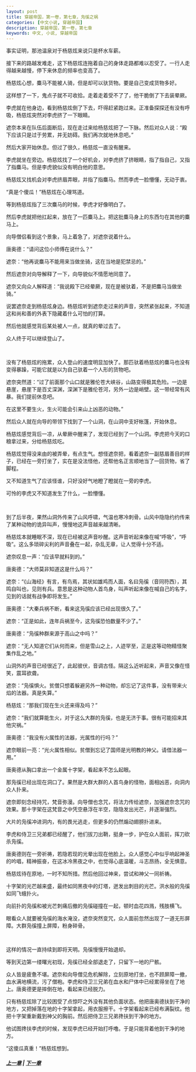 ```yaml
---
layout: post
title: 穿越帝国，第一卷，第七章，凫徯之祸
categories: [中文小说, 穿越帝国]
description: 穿越帝国，第一卷，第七章
keywords: 中文, 小说, 穿越帝国
---
```


事实证明，那池温泉对于杨慈炫来说只是杯水车薪。

接下来的路越发难走，这下杨慈炫连拖着自己的身体走路都难以忍受了。一行人走得越来越慢，停下来休息的频率也变高了。

杨慈炫心想，麋马不能被人骑，但是却可以驮货物。要是自己变成货物多好。

这样想了一下，鬼点子就不可收拾。走着走着受不了了，他干脆倒了下去装晕厥。

李虎就在他身边，看到杨慈炫倒了下去，吓得赶紧跑过来。正准备探探还有没有呼吸，杨慈炫突然对李虎挤了一下眼睛。

遮奈本来在队伍后面断后，现在走过来给杨慈炫把了一下脉。然后对众人说：“殿下应该只是过于劳累，并无妨碍。我们再次就地休息吧。”

然后大家开始休息。但过了很久，杨慈炫一直没有醒来。

李虎就坐在旁边。杨慈炫找了一个好机会，对李虎挤了挤眼睛，指了指自己，又指了指麋马。但是李虎貌似没有明白他的意思。

杨慈炫又找机会对李虎挤眉弄眼，并指了指麋马。然而李虎一脸懵懂，无动于衷。

“真是个傻瓜！”杨慈炫在心理骂道。

等到杨慈炫指了三次麋马的时候，李虎才好像明白了。

然后李虎就把他扛起来，放在了一匹麋马上。把这批麋马身上的东西匀在其他的麋马上。

向导僧侣看到这个景象，马上着急了，对遮奈说着什么。

唐奥德：“请问这位小师傅在说什么？”

遮奈：“他再说麋马不能用来当做坐骑，这在当地是犯禁忌的。”

然后遮奈对向导解释了一下，向导貌似不情愿地同意了。

遮奈又向众人解释道：“我说殿下已经晕厥，现在是被驮着，不是把麋马当做坐骑。”

说罢遮奈走到杨慈炫身边。杨慈炫听到遮奈走过来的声音，突然紧张起来，不知道这和尚和善的外表下隐藏着什么可怕的打算。

然后他就感觉背后某处被人一点，就真的晕过去了。

众人终于可以继续登山了。

<br/>

没有了杨慈炫的拖累，众人登山的速度明显加快了。那匹驮着杨慈炫的麋马也没有变得暴躁，可能它就是以为自己驮着一个人形的货物吧。

遮奈突然道：“过了前面那个山口就是雅伦苍大峡谷，山路变得极其危险。一边是悬崖，悬崖下是百丈深渊，深渊下是雅伦苍河，另外一边是峭壁。这一带经常有风暴。我们提前休息吧。

在这里不要生火，生火可能会引来山上凶恶的动物。”

然后众人就在向导的带领下找到了一个山洞，在山洞中支好帐篷，开始休息。

杨慈炫感觉背后一凉，从晕厥中醒来了，发现已经到了一个山洞。李虎把今天的口粮拿过来，分给杨慈炫吃。

杨慈炫觉得没来由的被弄晕，有点生气。想怪遮奈把，看着遮奈一副慈眉善目的样子，已经在一旁打坐了，实在是没法怪他，还帮他名正言顺地当了一回货物，省了脚程。

又不知道生气了应该怪谁，只好没好气地瞪了瞪就在一旁的李虎。

可怜的李虎又不知道发生了什么，一脸懵懂。

<br/>

到了后半夜，果然山洞外传来了山风呼啸，气温也寒冷刺骨。山风中隐隐约约传来了某种动物的诡异叫声，慢慢地这声音越来越清晰。

杨慈炫本就睡眠不深，现在已经被这声音吵醒。这声音听起来像在喊“呼吸”，“呼吸”。这么多琐碎尖利的声音叠在一起，杂乱无章，让人觉得十分不适。

遮奈叹息一声：“应该早就料到的。”

唐奥德：“大师莫非知道这是什么吗？”

遮奈：“《山海经》有言，有鸟焉，其状如雄鸡而人面，名曰凫徯（音同符西），其鸣自叫也，见则有兵。意思是这种动物人首鸟身，叫声听起来像在喊自己的名字，见到的话就有战争即将发生。”

唐奥德：“大秦兵祸不断，看来这凫徯应该已经出现很久了。”

遮奈：“正是如此，连年兵祸至今，这凫徯恐怕数量不少了。”

唐奥德：“凫徯种群来源于高山之中吗？”

遮奈：“无人知道它们从何而来，但是雪山之上，人迹罕至，正是这等动物精怪聚集作乱之地。”

山洞外的声音已经很近了，此起彼伏，音调古怪。隔这么近听起来，声音又像在怪笑，震耳欲聋。

遮奈：“凫徯惧火。贫僧只想着躲避另外一种动物，却忘记了这件事，没有带来火焰的法器。真是失算。”

杨慈炫：“那我们现在生火还来得及吗？”

遮奈：“我们就算能生火，对于这么大群的凫徯，也是无济于事。很有可能招来其他灾祸。”

唐奥德：“我没有火属性的法器，光属性的行吗？”

遮奈眼前一亮：“光火属性相似。贫僧到忘记了国师是光明教的神父。请借法器一用。”

唐奥德从胸口拿出一个金属十字架，看起来不怎么起眼。

那凫徯已经出现在洞口了。果然是大群大群的人首鸟身的怪物，面相凶恶，向洞内众人扑来。

遮奈即刻念经持咒，梵音弥漫。向导僧也念咒，将法力传给遮奈，加强遮奈念咒的效果。那十字架在这梵音之中凭空悬浮在半空，隐隐发出光芒，并逐渐强烈。

大片的凫徯冲进洞内，有的畏光逃走，但更多的仍然煽动翅膀扑进来。

李虎和侍卫三兄弟都已经醒了，他们拔刀出鞘，挺身一步，护在众人面前，挥刀砍杀凫徯。

唐奥德则在一旁祈祷，若隐若现的光晕出现在他脸上。众人感觉心中似乎响起神圣的吟唱，精神振奋，在这冰冷黑夜之中，也觉得心底温暖，斗志昂扬，全无惧意。

杨慈炫待在原地，一时不知所措。然后他回过神来，尝试和神父一同祈祷。

十字架的光芒越来盛，最终如同黑夜中的灯塔，迸发出刺目的光芒。洪水般的凫徯如同飞蛾扑火。

向前扑的凫徯和被光芒刺痛后撤的凫徯碰撞在一起，顿时血花四溅，残肢横飞。

眼看众人就要被凫徯的海水淹没，遮奈突然变咒，众人面前忽然出现了一道无形屏障。大群凫徯撞上屏障，粉身碎骨。

<br/>

这样的情况一直持续到即将天明。凫徯慢慢开始退却。

等到天边第一缕曙光初现，凫徯已经全部退走了，只留下一地的尸骸。

众人皆是疲惫不堪。遮奈和向导僧见危机解除，立刻原地打坐，也不顾屏障一撤，血水满地横流，污了僧袍。李虎和侍卫三兄弟在血水和尸体中已经累得坐在了地上。唐奥德更是摔倒在地，看起来已经脱力。

只有杨慈炫除了比较困受了点惊吓之外没有其他负面状态。他把唐奥德扶到干净的地方，又把掉落在地的十字架拿起，用衣服擦干。十字架看起来已经布满裂纹。他把十字架重新戴到神父的胸前。然后把侍卫三兄弟搀扶到干净的地方。

他试图搀扶李虎的时候，发现李虎已经开始打呼噜。于是只能背着他到干净的地方。

“这傻瓜真重！”杨慈炫想到。

##### [上一章](/2020/03/08/TimeTravellerEmpire-1-6/) | [下一章](/2020/03/09/TimeTravellerEmpire-1-8/)